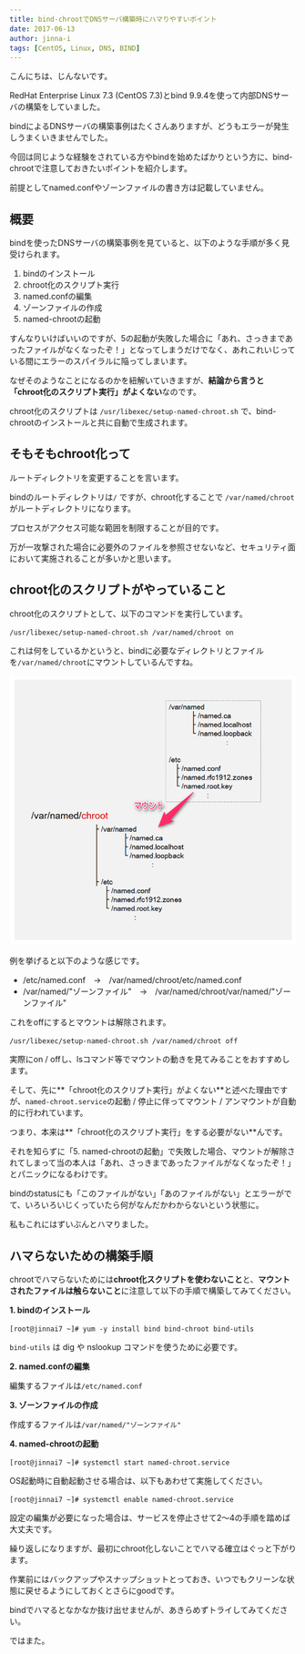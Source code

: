 ```yaml
---
title: bind-chrootでDNSサーバ構築時にハマりやすいポイント
date: 2017-06-13
author: jinna-i
tags: [CentOS, Linux, DNS, BIND]
---
```


こんにちは、じんないです。

RedHat Enterprise Linux 7.3 (CentOS 7.3)とbind 9.9.4を使って内部DNSサーバの構築をしていました。

bindによるDNSサーバの構築事例はたくさんありますが、どうもエラーが発生しうまくいきませんでした。

今回は同じような経験をされている方やbindを始めたばかりという方に、bind-chrootで注意しておきたいポイントを紹介します。

前提としてnamed.confやゾーンファイルの書き方は記載していません。

## 概要

bindを使ったDNSサーバの構築事例を見ていると、以下のような手順が多く見受けられます。

1. bindのインストール
2. chroot化のスクリプト実行
3. named.confの編集
4. ゾーンファイルの作成
5. named-chrootの起動

すんなりいけばいいのですが、5の起動が失敗した場合に「あれ、さっきまであったファイルがなくなったぞ！」となってしまうだけでなく、あれこれいじっている間にエラーのスパイラルに陥ってしまいます。

なぜそのようなことになるのかを紐解いていきますが、**結論から言うと「chroot化のスクリプト実行」がよくない**なのです。

chroot化のスクリプトは ` /usr/libexec/setup‐named‐chroot.sh ` で、bind-chrootのインストールと共に自動で生成されます。

## そもそもchroot化って

ルートディレクトリを変更することを言います。

bindのルートディレクトリは` / ` ですが、chroot化することで ` /var/named/chroot `がルートディレクトリになります。

プロセスがアクセス可能な範囲を制限することが目的です。

万が一攻撃された場合に必要外のファイルを参照させないなど、セキュリティ面において実施されることが多いかと思います。

## chroot化のスクリプトがやっていること

chroot化のスクリプトとして、以下のコマンドを実行しています。

` /usr/libexec/setup‐named‐chroot.sh /var/named/chroot on `

これは何をしているかというと、bindに必要なディレクトリとファイルを` /var/named/chroot `にマウントしているんですね。

![](images/bind-chroot-important-point-1.png)

例を挙げると以下のような感じです。

* /etc/named.conf　→　/var/named/chroot/etc/named.conf
* /var/named/"ゾーンファイル"　→　/var/named/chroot/var/named/"ゾーンファイル"

これをoffにするとマウントは解除されます。

` /usr/libexec/setup‐named‐chroot.sh /var/named/chroot off `

実際にon / offし、lsコマンド等でマウントの動きを見てみることをおすすめします。

そして、先に**「chroot化のスクリプト実行」がよくない**と述べた理由ですが、` named-chroot.service `の起動 / 停止に伴ってマウント / アンマウントが自動的に行われています。

つまり、本来は**「chroot化のスクリプト実行」をする必要がない**んです。

それを知らずに「5. named-chrootの起動」で失敗した場合、マウントが解除されてしまって当の本人は「あれ、さっきまであったファイルがなくなったぞ！」とパニックになるわけです。

bindのstatusにも「このファイルがない」「あのファイルがない」とエラーがでて、いろいろいじくっていたら何がなんだかわからないという状態に。

私もこれにはずいぶんとハマりました。

## ハマらないための構築手順

chrootでハマらないためには**chroot化スクリプトを使わないこと**と、**マウントされたファイルは触らないこと**に注意して以下の手順で構築してみてください。

**1. bindのインストール**

` [root@jinnai7 ~]# yum -y install bind bind-chroot bind-utils `

` bind-utils ` は dig や nslookup コマンドを使うために必要です。

**2. named.confの編集**

編集するファイルは` /etc/named.conf `

**3. ゾーンファイルの作成**

作成するファイルは` /var/named/"ゾーンファイル" `

**4. named-chrootの起動**

` [root@jinnai7 ~]# systemctl start named-chroot.service `

OS起動時に自動起動させる場合は、以下もあわせて実施してください。

` [root@jinnai7 ~]# systemctl enable named-chroot.service `

設定の編集が必要になった場合は、サービスを停止させて2～4の手順を踏めば大丈夫です。

繰り返しになりますが、最初にchroot化しないことでハマる確立はぐっと下がります。

作業前にはバックアップやスナップショットとっておき、いつでもクリーンな状態に戻せるようにしておくとさらにgoodです。

bindでハマるとなかなか抜け出せませんが、あきらめずトライしてみてください。

ではまた。